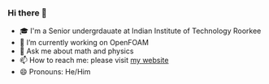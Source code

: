 ### Hi there 👋

- 🎓 I'm a Senior undergrdauate at Indian Institute of Technology Roorkee
- 🔭 I’m currently working on OpenFOAM
- 💬 Ask me about math and physics
- 📫 How to reach me: please visit [my website](https://deshikreddyp.wixsite.com/website)
- 😄 Pronouns: He/Him
